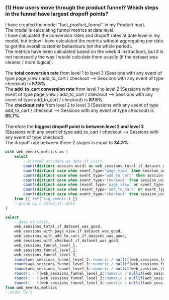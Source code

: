 ### (1) How users move through the product funnel? Which steps in the funnel have largest dropoff points?

I have created the model "fact_product_funnel" in my Product mart.\
The model is calculating funnel metrics at date level.\
I have calculated the conversion rates and dropoff rates at date level in my model, but  below I have calculated the metrics without aggregating per date to get the overall customer behaviours (on the whole period).\
The metrics have been calculated based on the week 4 instructions, but it is not necessarily the way I would calculate them usually (if the dataset was cleaner / more logical).\
<br />
The **total conversion rate** from level 1 to level 3 (Sessions with any event of type page_view / add_to_cart / checkout --> Sessions with any event of type checkout) is **57.5%**.\
The **add_to_cart conversion rate** from level 1 to level 2 (Sessions with any event of type page_view / add_to_cart / checkout --> Sessions with any event of type add_to_cart / checkout) is **87.5%**.\
The **checkout rate** from level 2 to level 3 (Sessions with any event of type add_to_cart / checkout --> Sessions with any event of type checkout) is **65.7%**.\
<br />
Therefore the **biggest dropoff point is between level 2 and level 3** (Sessions with any event of type add_to_cart / checkout --> Sessions with any event of type checkout).\
The dropoff rate between these 2 stages is equal to **34.3%**.

```sql
with web_events_metrics as (
    select
        --created_at::date as date_of_visit,
        count(distinct session_uuid) as web_sessions_total_if_dataset_was_good,
        count(distinct case when event_type='page_view' then session_uuid end) as web_sessions_with_page_view_if_dataset_was_good,
        count(distinct case when event_type='add_to_cart' then session_uuid end) as web_sessions_with_add_to_cart_if_dataset_was_good,
        count(distinct case when event_type='checkout' then session_uuid end) as web_sessions_with_checkout_if_dataset_was_good,
        count(distinct case when (event_type='page_view' or event_type='add_to_cart' or event_type='checkout') then session_uuid end) as web_sessions_funnel_level_1,
        count(distinct case when (event_type='add_to_cart' or event_type='checkout') then session_uuid end) as web_sessions_funnel_level_2,
        count(distinct case when event_type='checkout' then session_uuid end) as web_sessions_funnel_level_3
    from {{ ref('stg_events') }}
    --group by created_at::date
)

select 
    --date_of_visit,
    web_sessions_total_if_dataset_was_good,
    web_sessions_with_page_view_if_dataset_was_good,
    web_sessions_with_add_to_cart_if_dataset_was_good,
    web_sessions_with_checkout_if_dataset_was_good,
    web_sessions_funnel_level_1,
    web_sessions_funnel_level_2,
    web_sessions_funnel_level_3,
    round(web_sessions_funnel_level_2::numeric / nullif(web_sessions_funnel_level_1,0),4) as add_to_cart_conversion,
    round(web_sessions_funnel_level_3::numeric / nullif(web_sessions_funnel_level_2, 0),4) as checkout_conversion,
    round(web_sessions_funnel_level_3::numeric / nullif(web_sessions_funnel_level_1, 0),4) as total_conversion,
    round(1 - ((web_sessions_funnel_level_2::numeric / nullif(web_sessions_funnel_level_1, 0))),4) as add_to_cart_dropoff,
    round(1 - ((web_sessions_funnel_level_3::numeric / nullif(web_sessions_funnel_level_2, 0))),4) as checkout_dropoff,
    round(1 - ((web_sessions_funnel_level_3::numeric / nullif(web_sessions_funnel_level_1, 0))),4) as total_dropoff
from web_events_metrics
--order by 1
```
